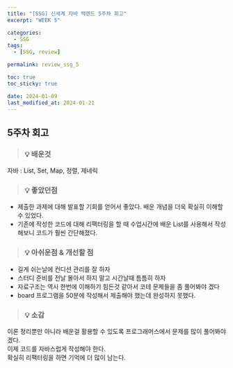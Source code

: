 ```yaml
---
title: "[SSG] 신세계 자바 백엔드 5주차 회고"
excerpt: "WEEK 5"

categories:
  - SSG
tags:
  - [SSG, review]

permalink: review_ssg_5

toc: true
toc_sticky: true

date: 2024-01-09
last_modified_at: 2024-01-21
---
```


## 5주차 회고

> ### 💡 배운것

자바 : List, Set, Map, 정렬, 제네릭

> ### 💡 좋았던점

- 제출한 과제에 대해 발표할 기회를 얻어서 좋았다. 배운 개념을 더욱 확실히 이해할 수 있었다.
- 기존에 작성한 코드에 대해 리팩터링을 할 때 수업시간에 배운 List를 사용해서 작성해보니 코드가 훨씬 간단해졌다.


> ### 💡 아쉬운점 & 개선할 점


- 길게 쉬는날에 컨디션 관리를 잘 하자
- 스터디 준비를 전날 몰아서 하지 말고 시간날때 틈틈히 하자
- 자료구조는 역시 한번에 이해하기 힘든것 같아서 코테 문제들을 좀 풀어봐야 겠다
- board 프로그램을 50분에 작성해서 제출해야 했는데 완성하지 못했다.


> ### 💡 소감

이론 정리뿐만 아니라 배운걸 활용할 수 있도록 프로그래머스에서 문제를 많이 풀어봐야겠다.<br>
이제 코드를 자바스럽게 작성해야 한다.<br>
확실히 리팩터링을 하면 기억에 더 많이 남는다.